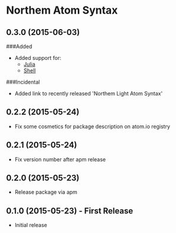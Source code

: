 Northem Atom Syntax
===================

## 0.3.0 (2015-06-03)
###Added
  * Added support for:  
    * [Julia](https://atom.io/packages/language-julia)
    * [Shell](https://atom.io/packages/language-shellscript)

###Incidental
  * Added link to recently released 'Northem Light Atom Syntax'

## 0.2.2 (2015-05-24)
* Fix some cosmetics for package description on atom.io registry

## 0.2.1 (2015-05-24)
* Fix version number after apm release

## 0.2.0 (2015-05-23)
* Release package via apm

## 0.1.0 (2015-05-23) - First Release
* Initial release
